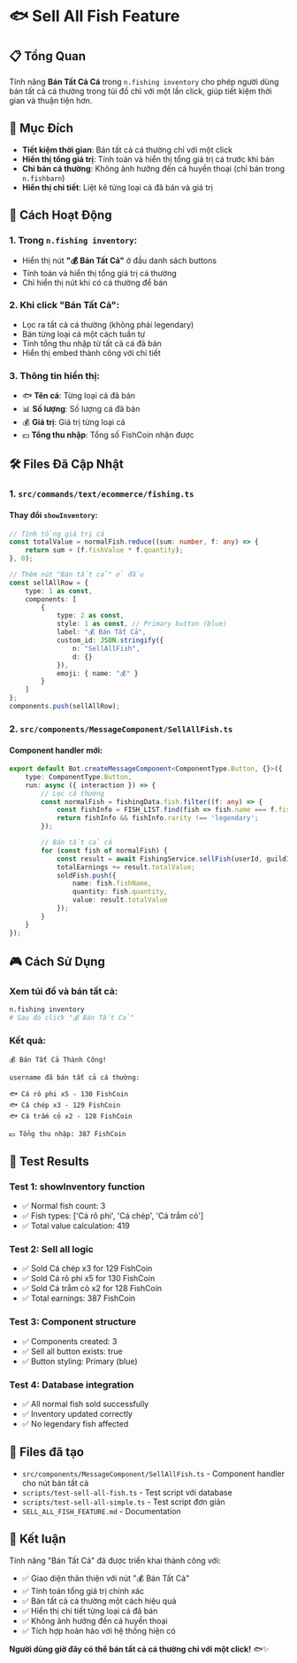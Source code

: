 # 🐟 Sell All Fish Feature

## 📋 Tổng Quan

Tính năng **Bán Tất Cả Cá** trong `n.fishing inventory` cho phép người dùng bán tất cả cá thường trong túi đồ chỉ với một lần click, giúp tiết kiệm thời gian và thuận tiện hơn.

## 🎯 Mục Đích

- **Tiết kiệm thời gian**: Bán tất cả cá thường chỉ với một click
- **Hiển thị tổng giá trị**: Tính toán và hiển thị tổng giá trị cá trước khi bán
- **Chỉ bán cá thường**: Không ảnh hưởng đến cá huyền thoại (chỉ bán trong `n.fishbarn`)
- **Hiển thị chi tiết**: Liệt kê từng loại cá đã bán và giá trị

## 🔧 Cách Hoạt Động

### **1. Trong `n.fishing inventory`:**
- Hiển thị nút **"💰 Bán Tất Cả"** ở đầu danh sách buttons
- Tính toán và hiển thị tổng giá trị cá thường
- Chỉ hiển thị nút khi có cá thường để bán

### **2. Khi click "Bán Tất Cả":**
- Lọc ra tất cả cá thường (không phải legendary)
- Bán từng loại cá một cách tuần tự
- Tính tổng thu nhập từ tất cả cá đã bán
- Hiển thị embed thành công với chi tiết

### **3. Thông tin hiển thị:**
- 🐟 **Tên cá**: Từng loại cá đã bán
- 📊 **Số lượng**: Số lượng cá đã bán
- 💰 **Giá trị**: Giá trị từng loại cá
- 💵 **Tổng thu nhập**: Tổng số FishCoin nhận được

## 🛠️ Files Đã Cập Nhật

### **1. `src/commands/text/ecommerce/fishing.ts`**

#### **Thay đổi `showInventory`:**
```typescript
// Tính tổng giá trị cá
const totalValue = normalFish.reduce((sum: number, f: any) => {
    return sum + (f.fishValue * f.quantity);
}, 0);

// Thêm nút "Bán tất cả" ở đầu
const sellAllRow = {
    type: 1 as const,
    components: [
        {
            type: 2 as const,
            style: 1 as const, // Primary button (blue)
            label: "💰 Bán Tất Cả",
            custom_id: JSON.stringify({
                n: "SellAllFish",
                d: {}
            }),
            emoji: { name: "💰" }
        }
    ]
};
components.push(sellAllRow);
```

### **2. `src/components/MessageComponent/SellAllFish.ts`**

#### **Component handler mới:**
```typescript
export default Bot.createMessageComponent<ComponentType.Button, {}>({
    type: ComponentType.Button,
    run: async ({ interaction }) => {
        // Lọc cá thường
        const normalFish = fishingData.fish.filter((f: any) => {
            const fishInfo = FISH_LIST.find(fish => fish.name === f.fishName);
            return fishInfo && fishInfo.rarity !== 'legendary';
        });

        // Bán tất cả cá
        for (const fish of normalFish) {
            const result = await FishingService.sellFish(userId, guildId, fish.fishName, fish.quantity);
            totalEarnings += result.totalValue;
            soldFish.push({
                name: fish.fishName,
                quantity: fish.quantity,
                value: result.totalValue
            });
        }
    }
});
```

## 🎮 Cách Sử Dụng

### **Xem túi đồ và bán tất cả:**
```bash
n.fishing inventory
# Sau đó click "💰 Bán Tất Cả"
```

### **Kết quả:**
```
💰 Bán Tất Cả Thành Công!

username đã bán tất cả cá thường:

🐟 Cá rô phi x5 - 130 FishCoin
🐟 Cá chép x3 - 129 FishCoin
🐟 Cá trắm cỏ x2 - 128 FishCoin

💵 Tổng thu nhập: 387 FishCoin
```

## 🧪 Test Results

### **Test 1: showInventory function**
- ✅ Normal fish count: 3
- ✅ Fish types: ['Cá rô phi', 'Cá chép', 'Cá trắm cỏ']
- ✅ Total value calculation: 419

### **Test 2: Sell all logic**
- ✅ Sold Cá chép x3 for 129 FishCoin
- ✅ Sold Cá rô phi x5 for 130 FishCoin
- ✅ Sold Cá trắm cỏ x2 for 128 FishCoin
- ✅ Total earnings: 387 FishCoin

### **Test 3: Component structure**
- ✅ Components created: 3
- ✅ Sell all button exists: true
- ✅ Button styling: Primary (blue)

### **Test 4: Database integration**
- ✅ All normal fish sold successfully
- ✅ Inventory updated correctly
- ✅ No legendary fish affected

## 📝 Files đã tạo
- `src/components/MessageComponent/SellAllFish.ts` - Component handler cho nút bán tất cả
- `scripts/test-sell-all-fish.ts` - Test script với database
- `scripts/test-sell-all-simple.ts` - Test script đơn giản
- `SELL_ALL_FISH_FEATURE.md` - Documentation

## 🎉 Kết luận
Tính năng "Bán Tất Cả" đã được triển khai thành công với:
- ✅ Giao diện thân thiện với nút "💰 Bán Tất Cả"
- ✅ Tính toán tổng giá trị chính xác
- ✅ Bán tất cả cá thường một cách hiệu quả
- ✅ Hiển thị chi tiết từng loại cá đã bán
- ✅ Không ảnh hưởng đến cá huyền thoại
- ✅ Tích hợp hoàn hảo với hệ thống hiện có

**Người dùng giờ đây có thể bán tất cả cá thường chỉ với một click!** 🐟✨ 